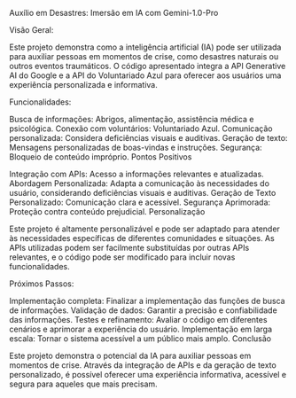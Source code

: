 Auxílio em Desastres: Imersão em IA com Gemini-1.0-Pro

Visão Geral:

Este projeto demonstra como a inteligência artificial (IA) pode ser utilizada para auxiliar pessoas em momentos de crise, como desastres naturais ou outros eventos traumáticos. O código apresentado integra a API Generative AI do Google e a API do Voluntariado Azul para oferecer aos usuários uma experiência personalizada e informativa.

Funcionalidades:

Busca de informações: Abrigos, alimentação, assistência médica e psicológica.
Conexão com voluntários: Voluntariado Azul.
Comunicação personalizada: Considera deficiências visuais e auditivas.
Geração de texto: Mensagens personalizadas de boas-vindas e instruções.
Segurança: Bloqueio de conteúdo impróprio.
Pontos Positivos

Integração com APIs: Acesso a informações relevantes e atualizadas.
Abordagem Personalizada: Adapta a comunicação às necessidades do usuário, considerando deficiências visuais e auditivas.
Geração de Texto Personalizado: Comunicação clara e acessível.
Segurança Aprimorada: Proteção contra conteúdo prejudicial.
Personalização

Este projeto é altamente personalizável e pode ser adaptado para atender às necessidades específicas de diferentes comunidades e situações. As APIs utilizadas podem ser facilmente substituídas por outras APIs relevantes, e o código pode ser modificado para incluir novas funcionalidades.

Próximos Passos:

Implementação completa: Finalizar a implementação das funções de busca de informações.
Validação de dados: Garantir a precisão e confiabilidade das informações.
Testes e refinamento: Avaliar o código em diferentes cenários e aprimorar a experiência do usuário.
Implementação em larga escala: Tornar o sistema acessível a um público mais amplo.
Conclusão

Este projeto demonstra o potencial da IA para auxiliar pessoas em momentos de crise. Através da integração de APIs e da geração de texto personalizado, é possível oferecer uma experiência informativa, acessível e segura para aqueles que mais precisam.
